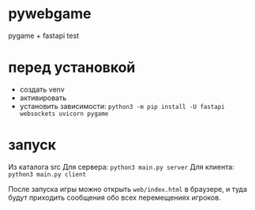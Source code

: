 # pywebgame
pygame + fastapi test

# перед установкой
* создать venv
* активировать
* установить зависимости: `python3 -m pip install -U fastapi websockets uvicorn pygame`

# запуск
Из каталога src
Для сервера: `python3 main.py server`
Для клиента: `python3 main.py client`

После запуска игры можно открыть `web/index.html` в браузере, и туда будут приходить сообщения обо всех перемещениях игроков.
